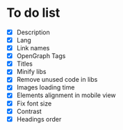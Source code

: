 # To do list

- [x] Description
- [x] Lang
- [x] Link names
- [x] OpenGraph Tags
- [x] Titles
- [x] Minify libs
- [x] Remove unused code in libs
- [x] Images loading time
- [x] Elements alignment in mobile view
- [x] Fix font size
- [x] Contrast
- [x] Headings order